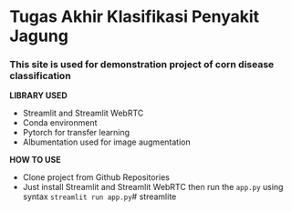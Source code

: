 # Tugas Akhir Klasifikasi Penyakit Jagung

### This site is used for demonstration project of corn disease classification
**LIBRARY USED**
- Streamlit and Streamlit WebRTC
- Conda environment
- Pytorch for transfer learning
- Albumentation used for image augmentation

**HOW TO USE**
- Clone project from Github Repositories
- Just install Streamlit and Streamlit WebRTC then run the `app.py` using syntax `streamlit run app.py`# streamlite
